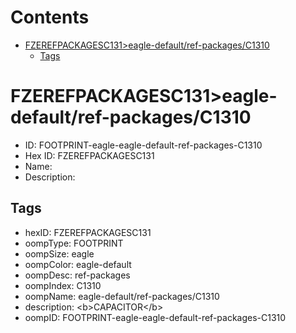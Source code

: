 



Contents
========

* [FZEREFPACKAGESC131>eagle-default/ref-packages/C1310](#fzerefpackagesc131eagle-defaultref-packagesc1310)
	* [Tags](#tags)

# FZEREFPACKAGESC131>eagle-default/ref-packages/C1310

- ID: FOOTPRINT-eagle-eagle-default-ref-packages-C1310
- Hex ID: FZEREFPACKAGESC131
- Name: 
- Description: 

## Tags

- hexID: FZEREFPACKAGESC131
- oompType: FOOTPRINT
- oompSize: eagle
- oompColor: eagle-default
- oompDesc: ref-packages
- oompIndex: C1310
- oompName: eagle-default/ref-packages/C1310
- description: &lt;b&gt;CAPACITOR&lt;/b&gt;
- oompID: FOOTPRINT-eagle-eagle-default-ref-packages-C1310
